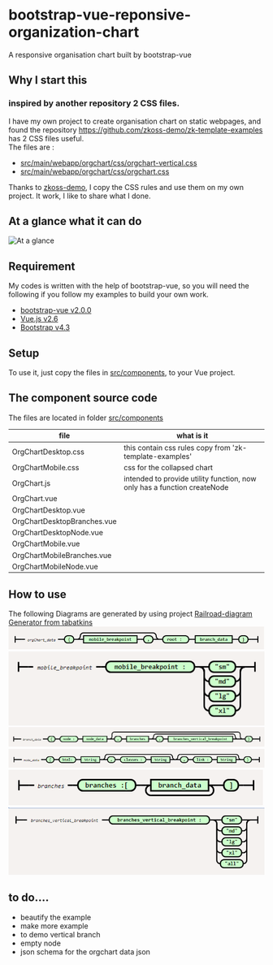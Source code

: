 # bootstrap-vue-reponsive-organization-chart
A responsive organisation chart built by bootstrap-vue
## Why I start this
### inspired by another repository 2 CSS files.
I have my own project to create organisation chart on static webpages, and found the repository  https://github.com/zkoss-demo/zk-template-examples has 2 CSS files useful.  
The files are :  
- [src/main/webapp/orgchart/css/orgchart-vertical.css](https://github.com/zkoss-demo/zk-template-examples/blob/master/src/main/webapp/orgchart/css/orgchart-vertical.css)
- [src/main/webapp/orgchart/css/orgchart.css](https://github.com/zkoss-demo/zk-template-examples/blob/master/src/main/webapp/orgchart/css/orgchart.css)

Thanks to [zkoss-demo](https://github.com/zkoss-demo), I copy the CSS rules and use them on my own project. It work, I like to share what I done.

## At a glance what it can do
![At a glance](doc/images/glance.gif)

## Requirement

My codes is written with the help of bootstrap-vue, so you will need the following if you follow my examples to build your own work.

- [bootstrap-vue v2.0.0](https://bootstrap-vue.js.org/)
- [Vue.js v2.6](https://vuejs.org/)
- [Bootstrap v4.3](https://getbootstrap.com/)

## Setup
To use it, just copy the files in [src/components](src/components), to your Vue project.

## The component source code
The files are located in folder [src/components](src/components)  

|file|what is it|
| --- | --- |
|OrgChartDesktop.css|this contain css rules copy from 'zk-template-examples'|
|OrgChartMobile.css|css for the collapsed chart|
|OrgChart.js|intended to provide utility function, now only has a function createNode|
|OrgChart.vue||
|OrgChartDesktop.vue||
|OrgChartDesktopBranches.vue||
|OrgChartDesktopNode.vue||
|OrgChartMobile.vue||
|OrgChartMobileBranches.vue||
|OrgChartMobileNode.vue||

## How to use
The following Diagrams are generated by using project [Railroad-diagram Generator from tabatkins](https://github.com/tabatkins/railroad-diagrams)
![](doc/railroad_diagram/orgChart_data.png)
![](doc/railroad_diagram/mobile_breakpoint.png)
![](doc/railroad_diagram/branch_data.png)
![](doc/railroad_diagram/node_data.png)
![](doc/railroad_diagram/branches.png)
![](doc/railroad_diagram/branches_vertical_breakpoint.png)

## to do....
+ beautify the example
+ make more example
+ to demo vertical branch
+ empty node
+ json schema for the orgchart data json


